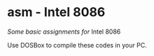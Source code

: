 # asm - Intel 8086
*Some basic assignments for* Intel 8086

Use DOSBox to compile these codes in your PC.
